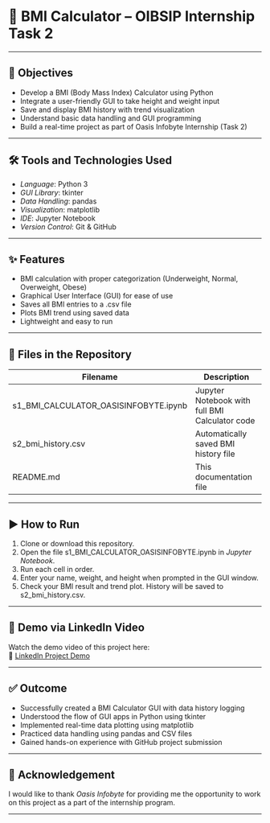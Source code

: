 # 🧮 BMI Calculator – OIBSIP Internship Task 2

---

## 🎯 Objectives

- Develop a BMI (Body Mass Index) Calculator using Python  
- Integrate a user-friendly GUI to take height and weight input  
- Save and display BMI history with trend visualization  
- Understand basic data handling and GUI programming  
- Build a real-time project as part of Oasis Infobyte Internship (Task 2)

---

## 🛠️ Tools and Technologies Used

- *Language*: Python 3  
- *GUI Library*: tkinter  
- *Data Handling*: pandas  
- *Visualization*: matplotlib  
- *IDE*: Jupyter Notebook  
- *Version Control*: Git & GitHub

---

## ✨ Features

- BMI calculation with proper categorization (Underweight, Normal, Overweight, Obese)  
- Graphical User Interface (GUI) for ease of use  
- Saves all BMI entries to a .csv file  
- Plots BMI trend using saved data  
- Lightweight and easy to run

---

## 📁 Files in the Repository

| Filename                                 | Description                                 |
|------------------------------------------|---------------------------------------------|
| s1_BMI_CALCULATOR_OASISINFOBYTE.ipynb  | Jupyter Notebook with full BMI Calculator code |
| s2_bmi_history.csv                     | Automatically saved BMI history file        |
| README.md                              | This documentation file

---

## ▶️ How to Run

1. Clone or download this repository.
2. Open the file s1_BMI_CALCULATOR_OASISINFOBYTE.ipynb in *Jupyter Notebook*.
3. Run each cell in order.
4. Enter your name, weight, and height when prompted in the GUI window.
5. Check your BMI result and trend plot. History will be saved to s2_bmi_history.csv.

---

## 🎥 Demo via LinkedIn Video

Watch the demo video of this project here:  
🔗 [LinkedIn Project Demo](https://www.linkedin.com/posts/kesana-mohana-mounika-548114344_python-tkinter-bmicalculator-activity-7339153129063538688-jxpP?utm_source=share&utm_medium=member_desktop&rcm=ACoAAFYoewgBCwKr-tM3UK4tbA8AS98p6O7bcOE)


---

## ✅ Outcome

- Successfully created a BMI Calculator GUI with data history logging  
- Understood the flow of GUI apps in Python using tkinter  
- Implemented real-time data plotting using matplotlib  
- Practiced data handling using pandas and CSV files  
- Gained hands-on experience with GitHub project submission

---

## 🙏 Acknowledgement

I would like to thank *Oasis Infobyte* for providing me the opportunity to work on this project as a part of the internship program.  


---
